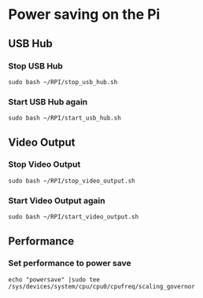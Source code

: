 # Power saving on the Pi

## USB Hub

### Stop USB Hub
`sudo bash ~/RPI/stop_usb_hub.sh`

### Start USB Hub again
`sudo bash ~/RPI/start_usb_hub.sh`


## Video Output

### Stop Video Output
`sudo bash ~/RPI/stop_video_output.sh`

### Start Video Output again
`sudo bash ~/RPI/start_video_output.sh`


## Performance

### Set performance to power save
`echo "powersave" |sudo tee /sys/devices/system/cpu/cpu0/cpufreq/scaling_governor`


